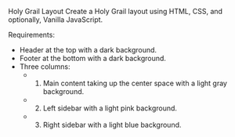 Holy Grail Layout
Create a Holy Grail layout using HTML, CSS, and optionally, Vanilla JavaScript.

Requirements:

- Header at the top with a dark background.
- Footer at the bottom with a dark background.
- Three columns:
  - 1. Main content taking up the center space with a light gray background.
  - 2. Left sidebar with a light pink background.
  - 3. Right sidebar with a light blue background.
